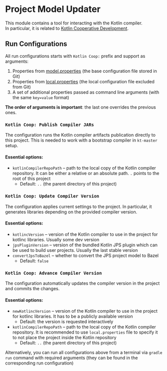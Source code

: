 # Project Model Updater

This module contains a tool for interacting with the Kotlin compiler.   
In particular, it is related to [Kotlin Cooperative Development](../../docs/cooperative-development/environment-setup.md).

## Run Configurations

All run configurations starts with `Kotlin Coop:` prefix and support as arguments:

1. Properties from [model.properties](resources/model.properties) (the base configuration file stored in Git)
2. Properties from [local.properties](resources/local.properties) (the local configuration file excluded from Git)
3. A set of additional properties passed as command line arguments (with the same `key=value` format)

**The order of arguments is important**: the last one overrides the previous ones.

### `Kotlin Coop: Publish Compiler JARs`

The configuration runs the Kotlin compiler artifacts publication directly to this project. This is needed to work with a bootstrap compiler in `kt-master` setup.  

#### Essential options:

- `kotlinCompilerRepoPath` – path to the local copy of the Kotlin compiler repository. It can be either a relative or an absolute path. `.` points to the root of this project
  - Default: `..` (the parent directory of this project)

### `Kotlin Coop: Update Compiler Version`

The configuration applies current settings to the project. In particular, it generates libraries depending on the provided compiler version.

#### Essential options:

- `kotlincVersion` – version of the Kotlin compiler to use in the project for kotlinc libraries. Usually some dev version
- `jpsPluginVersion` – version of the bundled Kotlin JPS plugin which can be used to build user projects. Usually the last stable version
- `convertJpsToBazel` – whether to convert the JPS project model to Bazel
  - Default: `false`

### `Kotlin Coop: Advance Compiler Version`

The configuration automatically updates the compiler version in the project and commits the changes.

#### Essential options:

- `newKotlincVersion` – version of the Kotlin compiler to use in the project for kotlinc libraries. It has to be a publicly available version
  - Default: the version is requested interactively
- `kotlinCompilerRepoPath` – path to the local copy of the Kotlin compiler repository. It is recommended to use `local.properties` file to specify it to not place the project inside the Kotlin repository
  - Default: `..` (the parent directory of this project)


Alternatively, you can run all configurations above from a terminal via `gradle run` command with required arguments (they can be found in the corresponding run configuration)